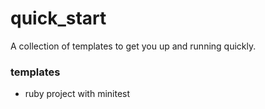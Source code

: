 quick_start
===========

A collection of templates to get you up and running quickly.

### templates

  -  ruby project with minitest